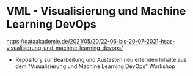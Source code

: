 # VML - Visualisierung und Machine Learning DevOps

https://dataakademie.de/2021/05/20/22-06-bis-20-07-2021-hsas-visualisierung-und-machine-learning-devops/
 - Repository zur Bearbeitung und Austesten neu erlernten Inhalte aus dem "Visualisierung und Machine Learning DevOps" Workshop

